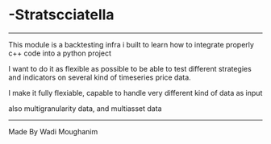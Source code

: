 # -Stratscciatella

---
This module is a backtesting infra i built to learn how to integrate properly c++ code into a python project

I want to do it as flexible as possible to be able to test different strategies and indicators on several kind of timeseries price data.

I make it fully flexiable, capable to handle very different kind of data as input

also multigranularity data, and multiasset data

---
Made By Wadi Moughanim
